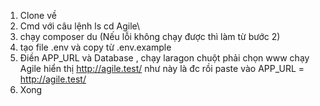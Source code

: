 1. Clone về
2. Cmd với câu lệnh ls cd Agile\
3. chạy composer du (Nếu lỗi không chạy được thì làm từ bước 2)
4. tạo file .env và copy từ .env.example
5. Điền APP_URL và Database , chạy laragon chuột phải chọn www chạy Agile hiển thị http://agile.test/ như này là đc rồi paste vào APP_URL = http://agile.test/
6. Xong
